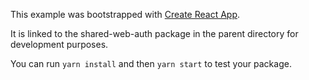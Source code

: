 This example was bootstrapped with [Create React App](https://github.com/facebook/create-react-app).

It is linked to the shared-web-auth package in the parent directory for development purposes.

You can run `yarn install` and then `yarn start` to test your package.
